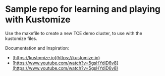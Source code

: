 # Sample repo for learning and playing with Kustomize

Use the makefile to create a new TCE demo cluster, to use with the kustomize files.

Documentation and Inspiration:

- [https://kustomize.io](https://kustomize.io)
- [https://www.youtube.com/watch?v=5gsHYdiD6v8](https://www.youtube.com/watch?v=5gsHYdiD6v8)
